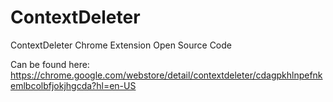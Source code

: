 ContextDeleter
==============

ContextDeleter Chrome Extension Open Source Code

Can be found here: https://chrome.google.com/webstore/detail/contextdeleter/cdagpkhlnpefnkemlbcolbfjokjhgcda?hl=en-US
